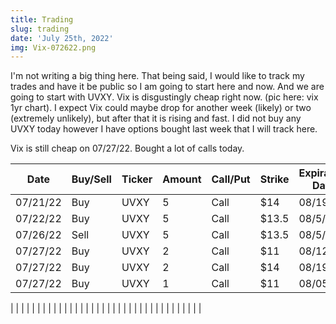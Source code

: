 ```yaml
---
title: Trading
slug: trading
date: 'July 25th, 2022'
img: Vix-072622.png
---
```


I'm not writing a big thing here. That being said, I would like to track my trades and have it be public so I am going to start here and now. And we are going to start with UVXY. Vix is disgustingly cheap right now. (pic here: vix 1yr chart). I expect Vix could maybe drop for another week (likely) or two (extremely unlikely), but after that it is rising and fast. I did not buy any UVXY today however I have options bought last week that I will track here.

Vix is still cheap on 07/27/22. Bought a lot of calls today.

<!--more-->


| Date     | Buy/Sell | Ticker | Amount | Call/Put | Strike | Expiration Date | Average Price | Total |
| -------- | -------- | ------ | ------ | -------- | ------ | --------------- | ------------- | ----- |
| 07/21/22 | Buy      | UVXY   | 5      | Call     | $14    | 08/19/22        | $0.91         | $455  |
| 07/22/22 | Buy      | UVXY   | 5      | Call     | $13.5  | 08/5/22         | $0.43         | $215  |
| 07/26/22 | Sell     | UVXY   | 5      | Call     | $13.5  | 08/5/22         | $0.46         | $230  |
| 07/27/22 | Buy      | UVXY   | 2      | Call     | $11    | 08/12/22        | $1.10         | $220  |
| 07/27/22 | Buy      | UVXY   | 2      | Call     | $14    | 08/19/22        | $.5           | $100  |
| 07/27/22 | Buy      | UVXY   | 1      | Call     | $11    | 08/05/22        | $.69          | $69   |

| | | | | | | | |
| | | | | | | | |
| | | | | | | | |
| | | | | | | | |
